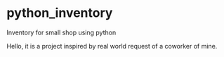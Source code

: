 # python_inventory
Inventory for small shop using python

Hello, it is a project inspired by real world request 
of a coworker of mine. 

